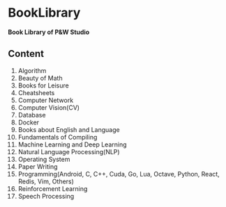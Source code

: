 # BookLibrary
**Book Library of P&amp;W Studio**     

## Content
1. Algorithm    
2. Beauty of Math
3. Books for Leisure
4. Cheatsheets
5. Computer Network
6. Computer Vision(CV)
7. Database
8. Docker
9. Books about English and Language
10. Fundamentals of Compiling
11. Machine Learning and Deep Learning
12. Natural Language Processing(NLP)
13. Operating System
14. Paper Writing
15. Programming(Android, C, C++, Cuda, Go, Lua, Octave, Python, React, Redis, Vim, Others)
16. Reinforcement Learning
17. Speech Processing
